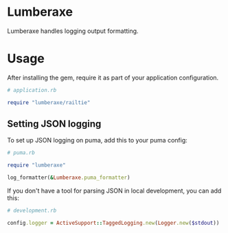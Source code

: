 # Lumberaxe

Lumberaxe handles logging output formatting.

# Usage

After installing the gem, require it as part of your application configuration.

```ruby
# application.rb

require "lumberaxe/railtie"
```

## Setting JSON logging

To set up JSON logging on puma, add this to your puma config:

```ruby
# puma.rb

require "lumberaxe"

log_formatter(&Lumberaxe.puma_formatter)
```

If you don't have a tool for parsing JSON in local development, you can add this:

```ruby
# development.rb

config.logger = ActiveSupport::TaggedLogging.new(Logger.new($stdout))
```

